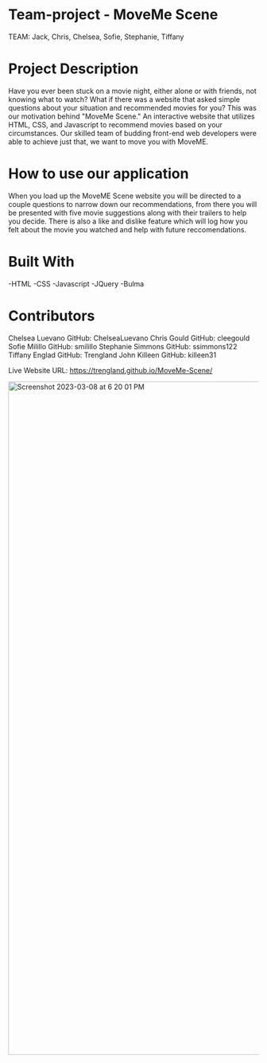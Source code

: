 # Team-project - MoveMe Scene
TEAM: Jack, Chris, Chelsea, Sofie, Stephanie, Tiffany



# Project Description 
Have you ever been stuck on a movie night, either alone or with friends, not knowing what to watch? What if there was a website that asked simple questions about your situation and recommended movies for you? This was our motivation behind "MoveMe Scene." An interactive website that utilizes HTML, CSS, and Javascript to recommend movies based on your circumstances. Our skilled team of budding front-end web developers were able to achieve just that, we want to move you with MoveME.

# How to use our application 
When you load up the MoveME Scene website you will be directed to a couple questions to narrow down our recommendations, from there you will be presented with five movie suggestions along with their trailers to help you decide. There is also a like and dislike feature which will log how you felt about the movie you watched and help with future reccomendations. 

# Built With
-HTML
-CSS
-Javascript
-JQuery
-Bulma

# Contributors 
Chelsea Luevano GitHub: ChelseaLuevano
Chris Gould GitHub: cleegould
Sofie Milillo GitHub: smilillo
Stephanie Simmons GitHub: ssimmons122
Tiffany Englad GitHub: Trengland 
John Killeen GitHub: killeen31


Live Website URL:
 https://trengland.github.io/MoveMe-Scene/ 

<img width="1354" alt="Screenshot 2023-03-08 at 6 20 01 PM" src="https://user-images.githubusercontent.com/119546445/224183634-906e1e1f-2b95-4b6c-bb24-05ce2e79e069.png">





